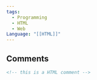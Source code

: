```yaml
---
tags:
  - Programming
  - HTML
  - Web
Language: "[[HTML]]"
---
```

## Comments
```html
<!-- this is a HTML comment -->
```
